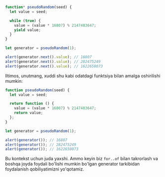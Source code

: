 ```js run demo
function* pseudoRandom(seed) {
  let value = seed;

  while (true) {
    value = (value * 16807) % 2147483647;
    yield value;
  }
}

let generator = pseudoRandom(1);

alert(generator.next().value); // 16807
alert(generator.next().value); // 282475249
alert(generator.next().value); // 1622650073
```

Iltimos, unutmang, xuddi shu kabi odatdagi funktsiya bilan amalga oshirilishi mumkin:

```js run
function pseudoRandom(seed) {
  let value = seed;

  return function () {
    value = (value * 16807) % 2147483647;
    return value;
  };
}

let generator = pseudoRandom(1);

alert(generator()); // 16807
alert(generator()); // 282475249
alert(generator()); // 1622650073
```

Bu kontekst uchun juda yaxshi. Ammo keyin biz `for..of` bilan takrorlash va boshqa joyda foydali bo'lishi mumkin bo'lgan generator tarkibidan foydalanish qobiliyatimizni yo'qotamiz.
